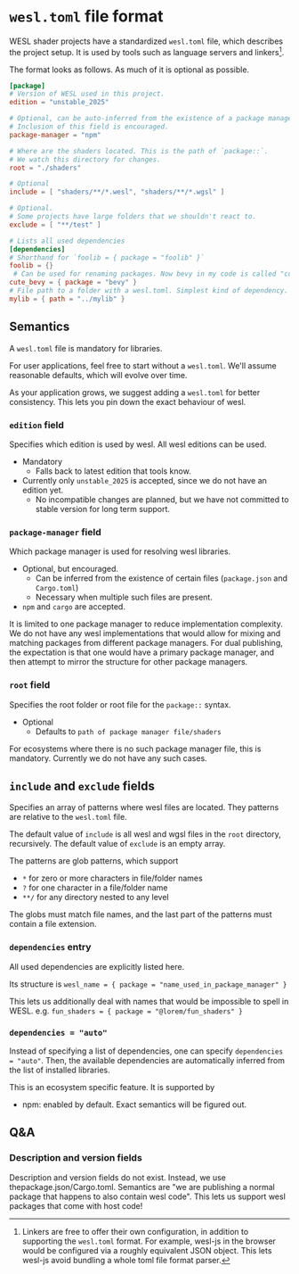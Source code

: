 # `wesl.toml` file format

WESL shader projects have a standardized `wesl.toml` file, which describes the project setup. It is used by tools such as language servers and linkers[^1].

The format looks as follows. As much of it is optional as possible.

```toml
[package]
# Version of WESL used in this project.
edition = "unstable_2025"

# Optional, can be auto-inferred from the existence of a package manager file.
# Inclusion of this field is encouraged.
package-manager = "npm"

# Where are the shaders located. This is the path of `package::`.
# We watch this directory for changes.
root = "./shaders"

# Optional
include = [ "shaders/**/*.wesl", "shaders/**/*.wgsl" ]

# Optional.
# Some projects have large folders that we shouldn't react to. 
exclude = [ "**/test" ]

# Lists all used dependencies
[dependencies]
# Shorthand for `foolib = { package = "foolib" }`
foolib = {}
 # Can be used for renaming packages. Now bevy in my code is called "cute_bevy".
cute_bevy = { package = "bevy" }
# File path to a folder with a wesl.toml. Simplest kind of dependency.
mylib = { path = "../mylib" }
```


[^1]: Linkers are free to offer their own configuration, in addition to supporting the `wesl.toml` format.
For example, wesl-js in the browser would be configured via a roughly equivalent JSON object. This lets wesl-js avoid bundling a whole toml file format parser.


## Semantics

A `wesl.toml` file is mandatory for libraries.

For user applications, feel free to start without a `wesl.toml`. We'll assume reasonable defaults, which will evolve over time.

As your application grows, we suggest adding a `wesl.toml` for better consistency. This lets you pin down the exact behaviour of wesl.

### `edition` field

Specifies which edition is used by wesl. All wesl editions can be used.

- Mandatory
  - Falls back to latest edition that tools know.
- Currently only `unstable_2025` is accepted, since we do not have an edition yet.
  - No incompatible changes are planned, but we have not committed to stable version for long term support.

### `package-manager` field

Which package manager is used for resolving wesl libraries.

- Optional, but encouraged.
  - Can be inferred from the existence of certain files (`package.json` and `Cargo.toml`)
  - Necessary when multiple such files are present.
- `npm` and `cargo` are accepted.

It is limited to one package manager to reduce implementation complexity.
We do not have any wesl implementations that would allow for mixing and matching packages from different package managers.
For dual publishing, the expectation is that one would have a primary package manager, and then attempt to mirror the structure for other package managers.

### `root` field

Specifies the root folder or root file for the `package::` syntax.

- Optional
  - Defaults to `path of package manager file/shaders`
 
 For ecosystems where there is no such package manager file, this is mandatory. 
 Currently we do not have any such cases.

## `include` and `exclude` fields

Specifies an array of patterns where wesl files are located. They patterns are relative to the `wesl.toml` file.

The default value of `include` is all wesl and wgsl files in the `root` directory, recursively.
The default value of `exclude` is an empty array.

The patterns are glob patterns, which support
- `*` for zero or more characters in file/folder names
- `?` for one character in a file/folder name
- `**/` for any directory nested to any level

The globs must match file names, and the last part of the patterns must contain a file extension.

### `dependencies` entry

All used dependencies are explicitly listed here.

Its structure is `wesl_name = { package = "name_used_in_package_manager" }`

This lets us additionally deal with names that would be impossible to spell in WESL.
e.g. `fun_shaders = { package = "@lorem/fun_shaders" }`

### `dependencies = "auto"`

Instead of specifying a list of dependencies, one can specify `dependencies = "auto"`.
Then, the available dependencies are automatically inferred from the list of installed libraries. 

This is an ecosystem specific feature. It is supported by

- npm: enabled by default. Exact semantics will be figured out.


## Q&A

### Description and version fields

Description and version fields do not exist.
Instead, we use thepackage.json/Cargo.toml.
Semantics are "we are publishing a normal package that happens to also contain wesl code".
This lets us support wesl packages that come with host code!

